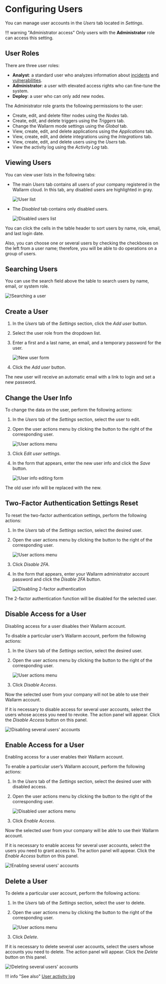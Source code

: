 [link-audit-log]:               audit-log.md

[link-glossary-incident]:       ../../glossary-en.md#security-incident
[link-glossary-vulnerability]:  ../../glossary-en.md#vulnerability

[img-configure-user]:       ../../images/user-guides/settings/configure-user.png
[img-disabled-users]:       ../../images/user-guides/settings/disabled-users.png
[img-search-user]:          ../../images/user-guides/settings/search-users.png
[img-add-user]:             ../../images/user-guides/settings/add-user.png
[img-user-menu]:            ../../images/user-guides/settings/user-menu.png
[img-disabled-user-menu]:   ../../images/user-guides/settings/disabled-user-menu.png
[img-edit-user]:            ../../images/user-guides/settings/edit-user.png
[img-user-disable-2fa]:     ../../images/user-guides/settings/users-disable-2fa.png
[img-user-menu-disable-2fa]:    ../../images/user-guides/settings/disable-2fa-button.png
[img-disable-delete-multi]:     ../../images/user-guides/settings/users-multi-disable-access.png
[img-enable-delete-multi]:      ../../images/user-guides/settings/users-multi-enable-access.png    


# Configuring Users

You can manage user accounts in the *Users* tab located in *Settings*.

!!! warning "Administrator access"
    Only users with the **Administrator** role can access this setting.

## User Roles

There are three user roles:

* **Analyst**: a standard user who analyzes information about [incidents][link-glossary-incident] and [vulnerabilities][link-glossary-vulnerability].
* **Administrator**: a user with elevated access rights who can fine-tune the system.
* **Deploy**: a user who can only add new nodes.

The Administrator role grants the following permissions to the user:

* Create, edit, and delete filter nodes using the *Nodes* tab.
* Create, edit, and delete triggers using the *Triggers* tab.
* Change the Wallarm mode settings using the *Global* tab.
* View, create, edit, and delete applications using the *Applications* tab.
* View, create, edit, and delete integrations using the *Integrations* tab.
* View, create, edit, and delete users using the *Users* tab.
* View the activity log using the *Activity Log* tab.

## Viewing Users

You can view user lists in the following tabs:
*   The main *Users* tab contains all users of your company registered in the Wallarm cloud. In this tab, any disabled users are highlighted in gray.

    ![!User list][img-configure-user]

*   The *Disabled* tab contains only disabled users.

    ![!Disabled users list][img-disabled-users]

You can click the cells in the table header to sort users by name, role, email, and last login date.

Also, you can choose one or several users by checking the checkboxes on the left from a user name; therefore, you will be able to do operations on a group of users. 

## Searching Users

You can use the search field above the table to search users by name, email, or system role.

![!Searching a user][img-search-user]

## Create a User

1.  In the *Users* tab of the *Settings* section, click the *Add user* button.
2.  Select the user role from the dropdown list.
3.  Enter a first and a last name, an email, and a temporary password for the user.

    ![!New user form][img-add-user]

4.  Click the *Add user* button.

The new user will receive an automatic email with a link to login and set a new password.

## Change the User Info

To change the data on the user, perform the following actions:
1.  In the *Users* tab of the *Settings* section, select the user to edit.
2.  Open the user actions menu by clicking the button to the right of the corresponding user.

    ![!User actions menu][img-user-menu]

3.  Click *Edit user settings*.
4.  In the form that appears, enter the new user info and click the *Save* button.

    ![!User info editing form][img-edit-user]

The old user info will be replaced with the new.

## Two-Factor Authentication Settings Reset

To reset the two-factor authentication settings, perform the following actions:
1.  In the *Users* tab of the *Settings* section, select the desired user.
2.  Open the user actions menu by clicking the button to the right of the corresponding user.

    ![!User actions menu][img-user-menu-disable-2fa]

3.  Click *Disable 2FA*.
4.  In the form that appears, enter your Wallarm administrator account password and click the *Disable 2FA* button.

    ![!Disabling 2-factor authentication][img-user-disable-2fa]

The 2-factor authentication function will be disabled for the selected user.

## Disable Access for a User

Disabling access for a user disables their Wallarm account.

To disable a particular user’s Wallarm account, perform the following actions:
1.  In the *Users* tab of the *Settings* section, select the desired user.
2.  Open the user actions menu by clicking the button to the right of the corresponding user.

    ![!User actions menu][img-user-menu]

3.  Click *Disable Access*.

Now the selected user from your company will not be able to use their Wallarm account.

If it is necessary to disable access for several user accounts, select the users whose access you need to revoke. The action panel will appear. Click the *Disable Access* button on this panel.

![!Disabling several users' accounts][img-disable-delete-multi]

## Enable Access for a User

Enabling access for a user enables their Wallarm account.

To enable a particular user’s Wallarm account, perform the following actions:
1.  In the *Users* tab of the *Settings* section, select the desired user with disabled access.
2.  Open the user actions menu by clicking the button to the right of the corresponding user.

    ![!Disabled user actions menu][img-disabled-user-menu]

3.  Click *Enable Access*.

Now the selected user from your company will be able to use their Wallarm account.

If it is necessary to enable access for several user accounts, select the users you need to grant access to. The action panel will appear. Click the *Enable Access* button on this panel.

![!Enabling several users' accounts][img-enable-delete-multi]

## Delete a User

To delete a  particular user account, perform the following actions:
1.  In the *Users* tab of the *Settings* section, select the user to delete.
2.  Open the user actions menu by clicking the button to the right of the corresponding user.

    ![!User actions menu][img-user-menu]

3.  Click *Delete*.

If it is necessary to delete several user accounts, select the users whose accounts you need to delete. The action panel will appear. Click the *Delete* button on this panel.

![!Deleting several users' accounts][img-disable-delete-multi]

!!! info "See also"
    [User activity log][link-audit-log]
